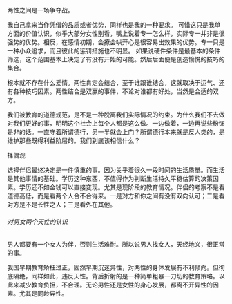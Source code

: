 两性之间是一场争夺战。

我自己拿来当作凭借的品质或者优势，同样也是我的一种要求。
可惜这只是我单方面的价值认识，似乎大部分女性别看，嘴上说着专一怎么样，实际专一并非是很强势的优势。相反，在感情初期，会撩会哄开心是很容易出效果的优势。专一只是一种小众追求，而且彼此的惩罚措施也不明显。
		如果说硬件条件是最基本的条件筛选，这个范围基本上决定了有没有开始的可能。然后后面便是创造愉悦的技巧的集合。





根本就不存在什么爱情。两性肯定会结合，至于谁跟谁结合，这就取决于运气、还有各种技巧因素。两性结合是双赢的事件，不论对谁都有好处，当然是合适的双方。

我们被教育的道德规范，是不是一种脱离我们实际情况的约束。为什么我们不去做对我们更好的事，明明这个社会上每个人都是这么做。一边做着，一边再说些粉饰是非的话。一直守着所谓德行，另一半就会上门？所谓德行本来就是反人类的，是维护那些既得利益阶层的。我们到底该相信什么？		



择偶观

​		选择伴侣最终决定是一件慎重的事。因为关乎着很久一段时间的生活质量。而生活是其他事情的基础。
​		学历这种东西，不值得作为判断生活持久平稳估算的决策因素。学历还不如金钱可以直接变现。尤其是现阶段的教育情况。
​		伴侣的考察不是看道德高低，而是看两个人合不合得来。一是对方和你之间有没有双向认可；二是看对方是不是长性之人；三是看外在其他。



###### 对男女两个天性的认识

男人都要有一个女人为伴，否则生活难耐。所以说男人找女人，天经地义，很正常的事。

我国早期教育矫枉过正，固然早期沉迷异性，对两性的身体发展有不利倾向。但彻底隔绝，同样如此，违反天性。背后折射的是一种简单粗暴一刀切的教育策略。以此来减少教育负担，不合理。无论男性还是女性的身心发展，都离不开异性的因素。尤其是同龄异性。